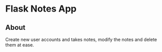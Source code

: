 # Flask Notes App

## About
Create new user accounts and takes notes, modify the notes and delete them at ease.
